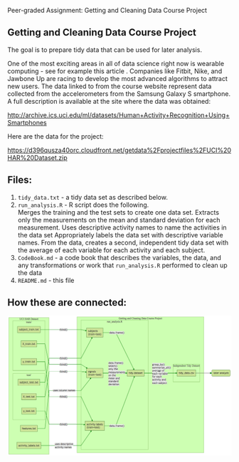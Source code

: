 Peer-graded Assignment: Getting and Cleaning Data Course Project

## Getting and Cleaning Data Course Project 
The goal is to prepare tidy data that can be used for later analysis. 

One of the most exciting areas in all of data science right now is wearable computing - see for example this article . Companies like Fitbit, Nike, and Jawbone Up are racing to develop the most advanced algorithms to attract new users. The data linked to from the course website represent data collected from the accelerometers from the Samsung Galaxy S smartphone. A full description is available at the site where the data was obtained:

http://archive.ics.uci.edu/ml/datasets/Human+Activity+Recognition+Using+Smartphones

Here are the data for the project:

https://d396qusza40orc.cloudfront.net/getdata%2Fprojectfiles%2FUCI%20HAR%20Dataset.zip

## Files:
1. `tidy_data.txt` - a tidy data set as described below.
2. `run_analysis.R` - R script does the following.  
Merges the training and the test sets to create one data set.
Extracts only the measurements on the mean and standard deviation for each measurement.
Uses descriptive activity names to name the activities in the data set
Appropriately labels the data set with descriptive variable names.
From the data, creates a second, independent tidy data set with the average of each variable for each activity and each subject.
3. `CodeBook.md` - a code book that describes the variables, the data, and any transformations or work that `run_analysis.R` performed to clean up the data
4. `README.md` - this file

## How these are connected:

![](res/connect.png "Data Connection")
